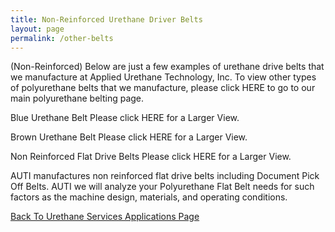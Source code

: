 ```yaml
---
title: Non-Reinforced Urethane Driver Belts
layout: page
permalink: /other-belts
---
```


(Non-Reinforced)
Below are just a few examples of urethane drive belts that we manufacture at Applied Urethane Technology, Inc. To view other types of polyurethane belts that we manufacture, please click HERE to go to our main polyurethane belting page.

 Blue Urethane Belt
Please click HERE for a Larger View.

 Brown Urethane Belt
Please click HERE for a Larger View.

 Non Reinforced Flat Drive Belts
Please click HERE for a Larger View.

AUTI manufactures non reinforced flat drive belts including Document Pick Off Belts. AUTI we will analyze your Polyurethane Flat Belt needs for such factors as the machine design, materials, and operating conditions.

[Back To Urethane Services Applications Page](urethane-in-applications)